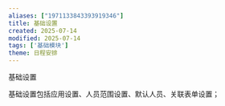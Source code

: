 ```yaml
---
aliases: ["1971133843393919346"]
title: 基础设置
created: 2025-07-14
modified: 2025-07-14
tags: ['基础模块']
theme: 日程安排
---
```


基础设置

基础设置包括应用设置、人员范围设置、默认人员、关联表单设置；